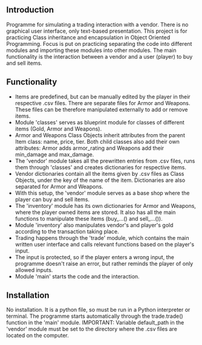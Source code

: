 ## Introduction
Programme for simulating a trading interaction with a vendor. There is no graphical user interface, only text-based presentation. This project is for practicing Class inheritance and encapsulation in Object Oriented Programming.
Focus is put on practicing separating the code into different modules and importing these modules into other modules. The main functionality is the interaction between a vendor and a user (player) to buy and sell items.

## Functionality
- Items are predefined, but can be manually edited by the player in their respective .csv files. There are separate files for Armor and Weapons. These files can be therefore manipulated externally to add or remove items.
- Module 'classes' serves as blueprint module for classes of different items (Gold, Armor and Weapons).
- Armor and Weapons Class Objects inherit attributes from the parent Item class: name, price, tier. Both child classes also add their own attributes: Armor adds armor_rating and Weapons add their min_damage and max_damage.
- The 'vendor' module takes all the prewritten entries from .csv files, runs them through 'classes' and creates dictionaries for respective items.
- Vendor dictionaries contain all the items given by .csv files as Class Objects, under the key of the name of the item. Dictionaries are also separated for Armor and Weapons.
- With this setup, the 'vendor' module serves as a base shop where the player can buy and sell items.
- The 'inventory' module has its own dictionaries for Armor and Weapons, where the player owned items are stored. It also has all the main functions to manipulate these items (buy_...() and sell_...()).
- Module 'inventory' also manipulates vendor's and player's gold according to the transaction taking place.
- Trading happens through the 'trade' module, which contains the main written user interface and calls relevant functions based on the player's input.
- The input is protected, so if the player enters a wrong input, the programme doesn't raise an error, but rather reminds the player of only allowed inputs.
- Module 'main' starts the code and the interaction.

## Installation
No installation. It is a python file, so must be run in a Python interpreter or terminal. The programme starts automatically through the trade.trade() function in the 'main' module.
IMPORTANT: Variable default_path in the 'vendor' module must be set to the directory where the .csv files are located on the computer.
